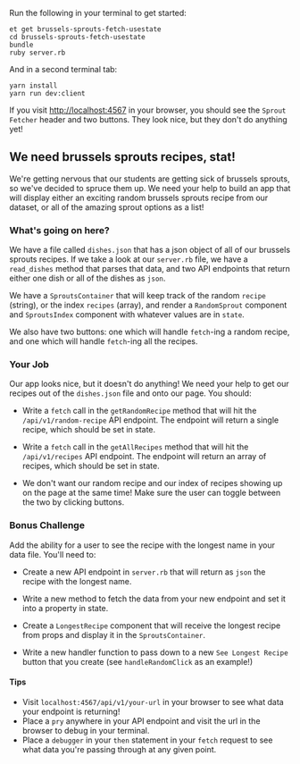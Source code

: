 Run the following in your terminal to get started:

```no-highlight
et get brussels-sprouts-fetch-usestate
cd brussels-sprouts-fetch-usestate
bundle
ruby server.rb
```

And in a second terminal tab:

```no-highlight
yarn install
yarn run dev:client
```

If you visit <http://localhost:4567> in your browser, you should see the `Sprout Fetcher` header and two buttons. They look nice, but they don't do anything yet!

## We need brussels sprouts recipes, stat!

We're getting nervous that our students are getting sick of brussels sprouts, so we've decided to spruce them up. We need your help to build an app that will display either an exciting random brussels sprouts recipe from our dataset, or all of the amazing sprout options as a list!

### What's going on here?

We have a file called `dishes.json` that has a json object of all of our brussels sprouts recipes. If we take a look at our `server.rb` file, we have a `read_dishes` method that parses that data, and two API endpoints that return either one dish or all of the dishes as `json`.

We have a `SproutsContainer` that will keep track of the random `recipe` (string), or the index `recipes` (array), and render a `RandomSprout` component and `SproutsIndex` component with whatever values are in `state`.

We also have two buttons: one which will handle `fetch`-ing a random recipe, and one which will handle `fetch`-ing all the recipes.

### Your Job

Our app looks nice, but it doesn't do anything! We need your help to get our recipes out of the `dishes.json` file and onto our page. You should:

- Write a `fetch` call in the `getRandomRecipe` method that will hit the `/api/v1/random-recipe` API endpoint. The endpoint will return a single recipe, which should be set in state.

- Write a `fetch` call in the `getAllRecipes` method that will hit the `/api/v1/recipes` API endpoint. The endpoint will return an array of recipes, which should be set in state.

- We don't want our random recipe and our index of recipes showing up on the page at the same time! Make sure the user can toggle between the two by clicking buttons.

### Bonus Challenge

Add the ability for a user to see the recipe with the longest name in your data file. You'll need to:

- Create a new API endpoint in `server.rb` that will return as `json` the recipe with the longest name.

- Write a new method to fetch the data from your new endpoint and set it into a property in state.

- Create a `LongestRecipe` component that will receive the longest recipe from props and display it in the `SproutsContainer`.

- Write a new handler function to pass down to a new `See Longest Recipe` button that you create (see `handleRandomClick` as an example!)

#### Tips

- Visit `localhost:4567/api/v1/your-url` in your browser to see what data your endpoint is returning!
- Place a `pry` anywhere in your API endpoint and visit the url in the browser to debug in your terminal.
- Place a `debugger` in your `then` statement in your `fetch` request to see what data you're passing through at any given point.
